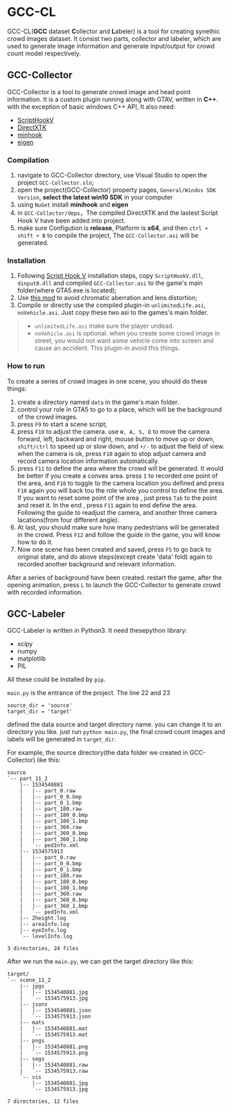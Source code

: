 # GCC-CL

GCC-CL(**GCC** dataset **C**ollector and **L**abeler) is a tool for creating synethic crowd images dataset. It consist two parts, collector and labeler, which are used to generate image information and generate input/output for crowd count model respectively.

## GCC-Collector

GCC-Collector is a tool to generate crowd image and head point information. It is a custom plugin running along with GTAV, written in **C++**. with the exception of basic windows C++ API, It also need:
- [ScriptHookV](http://www.dev-c.com/gtav/scripthookv/)
- [DirectXTK](https://github.com/Microsoft/DirectXTK)
- [minhook](https://github.com/TsudaKageyu/minhook)
- [eigen](http://eigen.tuxfamily.org/index.php?title=Main_Page)

### Compilation

1. navigate to GCC-Collector directory, use Visual Studio to open the project `GCC-Collector.sln`;
2. open the project(GCC-Collector) property pages, `General/Windos SDK Version`, **select the latest win10 SDK** in your computer
3. using `NuGet` install **minihook** and **eigen**
4. in `GCC-Collector/deps`，The compiled DirectXTK and the lastest Script Hook V have been added into project.
5. make sure Configution is **release**, Platform is **x64**, and then `ctrl + shift + B` to compile the project, The `GCC-Collector.asi` will be generated.

### Installation

1. Following [Script Hook V](http://www.dev-c.com/gtav/scripthookv/) installation steps, copy `ScriptHookV.dll`, `dinput8.dll` and compiled `GCC-Collector.asi` to the game's main folder(where GTA5.exe is located);
2. Use [this mod](https://www.gta5-mods.com/misc/no-chromatic-aberration-lens-distortion-1-41) to avoid chromatic aberration and lens distortion;
3. Compile or directly use the compiled plugin-in `unlimitedLife.asi`, `noVehicle.asi`. Just copy these two asi to the games's main folder.
> - `unlimitedLife.asi` make sure the player undead. 
> - `noVehicle.asi` is optional. when you create some crowd image in street, you would not want some vehicle come into screen and cause an accident. This plugin-in avoid this things.

### How to run

To create a series of crowd images in one scene, you should do these things:
1. create a directory named `data` in the game's main folder.
2. control your role in GTA5 to go to a place, which will be the background of the crowd images.
3. press `F9` to start a scene script;
4. press `F10` to adjust the camera. use `W, A, S, D` to move the camera forward, left, backward and right, mouse button to move up or down, `shift/ctrl` to speed up or slow down, and `+/-` to adjust the field of view. when the camera is ok, press `F10` again to stop adjust camera and record camera location information automatically.
5. press `F11` to define the area where the crowd will be generated. It would be better if you create a convex area. press `I` to recorded one point of the area, and `F10` to toggle to the camera location you defined and press `F10` again you will back tou the role whole you control to define the area. If you want to reset some point of the area , just press `Tab` to the point and reset it. In the end , press `F11` again to end define the area. Following the guide to readjust the camera, and another three camera lacations(from four different angle).
6. At last, you should make sure how many pedestrians will be generated in the crowd. Press `F12` and follow the guide in the game, you will know how to do it.
7. Now one scene has been created and saved, press `F5` to go back to original state, and do above steps(except create 'data' fold) again to recorded another background and relevant information.

After a series of background have been created. restart the game, after the opening animation, press `L` to launch the GCC-Collector to generate crowd with recorded information.

## GCC-Labeler

GCC-Labeler is written in Python3. It need thesepython library:
- scipy
- numpy
- matplotlib
- PIL

All these could be installed by `pip`.

`main.py` is the entrance of the project. The line 22 and 23
```
source_dir = 'source'
target_dir = 'target'
```
defined the data source and target directory name. you can change it to an directory you like. just run `python main.py`, the final crowd count images and labels will be generated in `target_dir`.

For example, the source directory(the data folder we created in GCC-Collector) like this:
```
source
`-- part_11_2
    |-- 1534540881
    |   |-- part_0.raw
    |   |-- part_0_0.bmp
    |   |-- part_0_1.bmp
    |   |-- part_180.raw
    |   |-- part_180_0.bmp
    |   |-- part_180_1.bmp
    |   |-- part_360.raw
    |   |-- part_360_0.bmp
    |   |-- part_360_1.bmp
    |   `-- pedInfo.xml
    |-- 1534575913
    |   |-- part_0.raw
    |   |-- part_0_0.bmp
    |   |-- part_0_1.bmp
    |   |-- part_180.raw
    |   |-- part_180_0.bmp
    |   |-- part_180_1.bmp
    |   |-- part_360.raw
    |   |-- part_360_0.bmp
    |   |-- part_360_1.bmp
    |   `-- pedInfo.xml
    |-- Zheight.log
    |-- areaInfo.log
    |-- eyeInfo.log
    `-- levelInfo.log

3 directories, 24 files
```
After we run the `main.py`, we can get the target directory like this:
```
target/
`-- scene_11_2
    |-- jpgs
    |   |-- 1534540881.jpg
    |   `-- 1534575913.jpg
    |-- jsons
    |   |-- 1534540881.json
    |   `-- 1534575913.json
    |-- mats
    |   |-- 1534540881.mat
    |   `-- 1534575913.mat
    |-- pngs
    |   |-- 1534540881.png
    |   `-- 1534575913.png
    |-- segs
    |   |-- 1534540881.raw
    |   `-- 1534575913.raw
    `-- vis
        |-- 1534540881.jpg
        `-- 1534575913.jpg

7 directories, 12 files
```